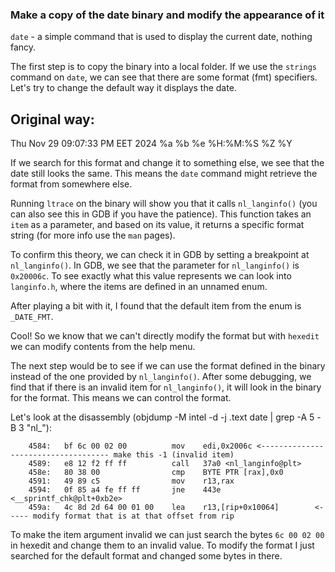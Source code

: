 

### Make a copy of the date binary and modify the appearance of it 

`date` - a simple command that is used to display the current date, nothing fancy.

The first step is to copy the binary into a local folder. If we use the `strings` command on `date`, we can see that there are some format (fmt) specifiers. Let's try to change the default way it displays the date.

## Original way:
Thu Nov 29 09:07:33 PM EET 2024
%a %b %e %H:%M:%S %Z %Y


If we search for this format and change it to something else, we see that the date still looks the same. This means the `date` command might retrieve the format from somewhere else.

Running `ltrace` on the binary will show you that it calls `nl_langinfo()` (you can also see this in GDB if you have the patience). This function takes an `item` as a parameter, and based on its value, it returns a specific format string (for more info use the `man` pages).

To confirm this theory, we can check it in GDB by setting a breakpoint at `nl_langinfo()`. In GDB, we see that the parameter for `nl_langinfo()` is `0x20006c`. To see exactly what this value represents we can look into `langinfo.h`, where the items are defined in an unnamed enum.

After playing a bit with it, I found that the default item from the enum is `_DATE_FMT`.

Cool! So we know that we can't directly modify the format but with `hexedit` we can modify contents from the help menu.

The next step would be to see if we can use the format defined in the binary instead of the one provided by `nl_langinfo()`. After some debugging, we find that if there is an invalid item for `nl_langinfo()`, it will look in the binary for the format. This means we can control the format.


Let's look at the disassembly (objdump -M intel -d -j .text date | grep -A 5 -B 3 "nl_"):
```
    4584:	bf 6c 00 02 00       	mov    edi,0x2006c <------------------------------------ make this -1 (invalid item)
    4589:	e8 12 f2 ff ff       	call   37a0 <nl_langinfo@plt>
    458e:	80 38 00             	cmp    BYTE PTR [rax],0x0
    4591:	49 89 c5             	mov    r13,rax
    4594:	0f 85 a4 fe ff ff    	jne    443e <__sprintf_chk@plt+0xb2e>
    459a:	4c 8d 2d 64 00 01 00 	lea    r13,[rip+0x10064]        <----- modify format that is at that offset from rip 
```

To make the item argument invalid we can just search the bytes `6c 00 02 00` in hexedit and change them to an invalid value.
To modify the format I just searched for the default format and changed some bytes in there.



